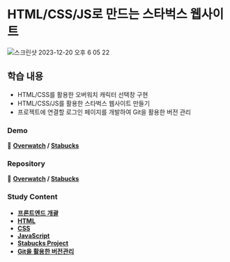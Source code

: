 # HTML/CSS/JS로 만드는 스타벅스 웹사이트

![스크린샷 2023-12-20 오후 6 05 22](https://github.com/Heo-y-y/development-blog/assets/112863029/a4457647-aae6-4147-a5d1-db7115a5d654)

## 학습 내용
- HTML/CSS를 활용한 오버워치 캐릭터 선택창 구현
- HTML/CSS/JS를 활용한 스타벅스 웹사이트 만들기
- 프로젝트에 연결할 로그인 페이지를 개발하여 Git을 활용한 버전 관리

### Demo
📎 **[Overwatch]() / [Stabucks](https://superlative-cocada-16c2e2.netlify.app/)**

### Repository
📎 **[Overwatch](https://github.com/Heo-y-y/overwatch/tree/main) / [Stabucks](https://github.com/Heo-y-y/starbucks)**

### Study Content
- **[프론트엔드 개괄](개요.md)**
- **[HTML](html.md)**
- **[CSS](css.md)**
- **[JavaScript](js.md)**
- **[Stabucks Project](스타벅스.md)**
- **[Git을 활용한 버전관리](git.md)**
